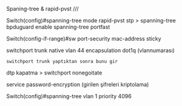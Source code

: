 Spaning-tree & rapid-pvst ///

Switch(config)#spanning-tree mode rapid-pvst 
stp > spanning-tree bpduguard enable
spanning-tree portfast 

Switch(config-if-range)#sw port-security mac-address sticky 

switchport trunk native vlan 44 
encapsulation dot1q (vlannumarası)

    switchport trunk yaptıktan sonra bunu gir
dtp kapatma > switchport nonegoitate

service password-encryption (girilen şifreleri kriptolama)

Switch(config)#spanning-tree vlan 1 priority 4096
